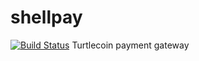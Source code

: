 # shellpay
[![Build Status](https://travis-ci.com/anonanonymous/shellpay.svg?branch=dev)](https://travis-ci.com/anonanonymous/shellpay)
Turtlecoin payment gateway
